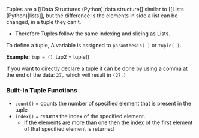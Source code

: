 Tuples are a [[Data Structures (Python)|data structure]] similar to [[Lists (Python)|lists]], but the difference is the elements in side a list can be changed, in a tuple they can't.
- Therefore Tuples follow the same indexing and slicing as Lists.

To define a tuple, A variable is assigned to `paranthesis( )` or `tuple( )`.

**Example:**
``tup = ()
``tup2 = tuple()

If you want to directly declare a tuple it can be done by using a comma at the end of the data:
``27,`` which will result in ``(27,)``


### Built-in Tuple Functions
- ``count()`` = counts the number of specified element that is present in the tuple
- ``index()`` = returns the index of the specified element.
	- If the elements are more than one then the index of the first element of that specified element is returned

